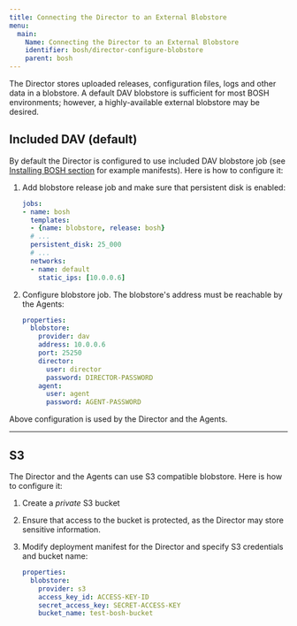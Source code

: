 ```yaml
---
title: Connecting the Director to an External Blobstore
menu:
  main:
    Name: Connecting the Director to an External Blobstore
    identifier: bosh/director-configure-blobstore
    parent: bosh
---
```


The Director stores uploaded releases, configuration files, logs and other data in a blobstore. A default DAV blobstore is sufficient for most BOSH environments; however, a highly-available external blobstore may be desired.

## <a id="included"></a> Included DAV (default)

By default the Director is configured to use included DAV blobstore job (see [Installing BOSH section](index.html#install) for example manifests). Here is how to configure it:

1. Add blobstore release job and make sure that persistent disk is enabled:

    ```yaml
    jobs:
    - name: bosh
      templates:
      - {name: blobstore, release: bosh}
      # ...
      persistent_disk: 25_000
      # ...
      networks:
      - name: default
        static_ips: [10.0.0.6]
    ```

1. Configure blobstore job. The blobstore's address must be reachable by the Agents:

    ```yaml
    properties:
      blobstore:
        provider: dav
        address: 10.0.0.6
        port: 25250
        director:
          user: director
          password: DIRECTOR-PASSWORD
        agent:
          user: agent
          password: AGENT-PASSWORD
    ```

Above configuration is used by the Director and the Agents.

---
## <a id="default"></a> S3

The Director and the Agents can use S3 compatible blobstore. Here is how to configure it:

1. Create a *private* S3 bucket

1. Ensure that access to the bucket is protected, as the Director may store sensitive information.

1. Modify deployment manifest for the Director and specify S3 credentials and bucket name:

    ```yaml
    properties:
      blobstore:
        provider: s3
        access_key_id: ACCESS-KEY-ID
        secret_access_key: SECRET-ACCESS-KEY
        bucket_name: test-bosh-bucket
    ```
